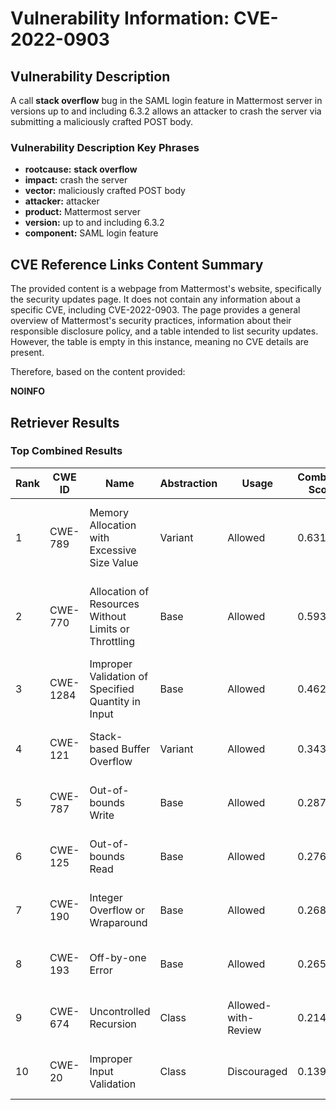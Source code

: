 # Vulnerability Information: CVE-2022-0903

## Vulnerability Description
A call **stack overflow** bug in the SAML login feature in Mattermost server in versions up to and including 6.3.2 allows an attacker to crash the server via submitting a maliciously crafted POST body.

### Vulnerability Description Key Phrases
- **rootcause:** **stack overflow**
- **impact:** crash the server
- **vector:** maliciously crafted POST body
- **attacker:** attacker
- **product:** Mattermost server
- **version:** up to and including 6.3.2
- **component:** SAML login feature

## CVE Reference Links Content Summary
The provided content is a webpage from Mattermost's website, specifically the security updates page. It does not contain any information about a specific CVE, including CVE-2022-0903. The page provides a general overview of Mattermost's security practices, information about their responsible disclosure policy, and a table intended to list security updates. However, the table is empty in this instance, meaning no CVE details are present.

Therefore, based on the content provided:

**NOINFO**

## Retriever Results

### Top Combined Results

| Rank | CWE ID | Name | Abstraction | Usage | Combined Score | Retrievers | Individual Scores |
|------|--------|------|-------------|-------|---------------|------------|-------------------|
| 1 | CWE-789 | Memory Allocation with Excessive Size Value | Variant | Allowed | 0.6313 | dense, sparse, graph | dense: 0.486, sparse: 0.201, graph: 0.911 |
| 2 | CWE-770 | Allocation of Resources Without Limits or Throttling | Base | Allowed | 0.5932 | dense, sparse, graph | dense: 0.525, sparse: 0.196, graph: 0.611 |
| 3 | CWE-1284 | Improper Validation of Specified Quantity in Input | Base | Allowed | 0.4629 | sparse, graph | sparse: 0.184, graph: 1.000 |
| 4 | CWE-121 | Stack-based Buffer Overflow | Variant | Allowed | 0.3439 | dense, sparse | dense: 0.501, sparse: 0.213 |
| 5 | CWE-787 | Out-of-bounds Write | Base | Allowed | 0.2875 | sparse, graph | sparse: 0.162, graph: 0.545 |
| 6 | CWE-125 | Out-of-bounds Read | Base | Allowed | 0.2767 | sparse, graph | sparse: 0.178, graph: 0.488 |
| 7 | CWE-190 | Integer Overflow or Wraparound | Base | Allowed | 0.2686 | sparse, graph | sparse: 0.179, graph: 0.465 |
| 8 | CWE-193 | Off-by-one Error | Base | Allowed | 0.2655 | sparse, graph | sparse: 0.174, graph: 0.465 |
| 9 | CWE-674 | Uncontrolled Recursion | Class | Allowed-with-Review | 0.2147 | dense, sparse | dense: 0.497, sparse: 0.204 |
| 10 | CWE-20 | Improper Input Validation | Class | Discouraged | 0.1392 | sparse, graph | sparse: 0.170, graph: 0.598 |

